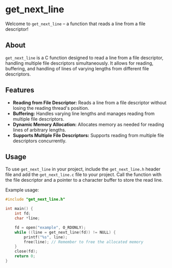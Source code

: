 # get_next_line

Welcome to `get_next_line` – a function that reads a line from a file descriptor! 

## About

`get_next_line` is a C function designed to read a line from a file descriptor, handling multiple file descriptors simultaneously. It allows for reading, buffering, and handling of lines of varying lengths from different file descriptors.

## Features

- **Reading from File Descriptor:** Reads a line from a file descriptor without losing the reading thread's position.
- **Buffering:** Handles varying line lengths and manages reading from multiple file descriptors.
- **Dynamic Memory Allocation:** Allocates memory as needed for reading lines of arbitrary lengths.
- **Supports Multiple File Descriptors:** Supports reading from multiple file descriptors concurrently.

## Usage

To use `get_next_line` in your project, include the `get_next_line.h` header file and add the `get_next_line.c` file to your project. Call the function with the file descriptor and a pointer to a character buffer to store the read line.

Example usage:

```c
#include "get_next_line.h"

int main() {
    int fd;
    char *line;

    fd = open("example", O_RDONLY);
    while ((line = get_next_line(fd)) != NULL) {
        printf("%s", line);
        free(line); // Remember to free the allocated memory
    }
    close(fd);
    return 0;
}

